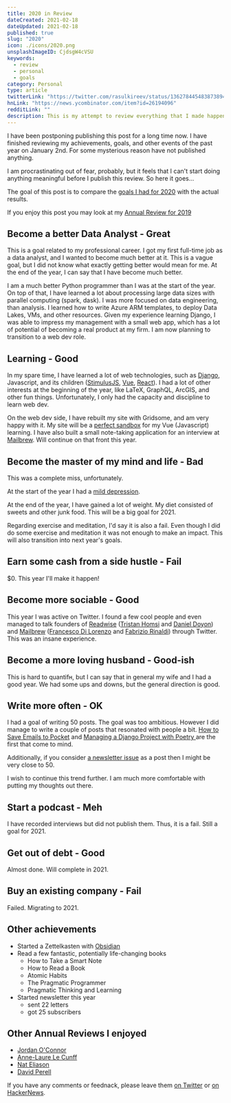 ```yaml
---
title: 2020 in Review
dateCreated: 2021-02-18
dateUpdated: 2021-02-18
published: true
slug: "2020"
icon: ./icons/2020.png
unsplashImageID: CjdsgW4cVSU
keywords:
  - review
  - personal
  - goals
category: Personal
type: article
twitterLink: "https://twitter.com/rasulkireev/status/1362784454838738946"
hnLink: "https://news.ycombinator.com/item?id=26194096"
redditLink: ""
description: This is my attempt to review everything that I made happen, and that happened to me in 2020. It is crucial to remind yourself of the things you regularly did. Writing this post was very gratifying.
---
```



I have been postponing publishing this post for a long time now. I have finished reviewing my achievements, goals, and other events of the past year on January 2nd. For some mysterious reason have not published anything.

I am procrastinating out of fear, probably, but it feels that I can't start doing anything meaningful before I publish this review. So here it goes...

The goal of this post is to compare the [goals I had for 2020](https://rasulkireev.com/2020-goals/) with the actual results.

If you enjoy this post you may look at my [Annual Review for 2019](https://rasulkireev.com/2019-in-review/)

## Become a better Data Analyst - Great

This is a goal related to my professional career. I got my first full-time job as a data analyst, and I wanted to become much better at it. This is a vague goal, but I did not know what exactly getting better would mean for me. At the end of the year, I can say that I have become much better.

I am a much better Python programmer than I was at the start of the year. On top of that, I have learned a lot about processing large data sizes with parallel computing (spark, dask). I was more focused on data engineering, than analysis. I learned how to write Azure ARM templates, to deploy Data Lakes, VMs, and other resources. Given my experience learning Django, I was able to impress my management with a small web app, which has a lot of potential of becoming a real product at my firm. I am now planning to transition to a web dev role.

## Learning - Good

In my spare time, I have learned a lot of web technologies, such as [Django](https://www.djangoproject.com), Javascript, and its children ([StimulusJS](https://stimulus.hotwire.dev), [Vue](https://vuejs.org), [React](https://reactjs.org)). I had a lot of other interests at the beginning of the year, like LaTeX, GraphQL, ArcGIS, and other fun things. Unfortunately, I only had the capacity and discipline to learn web dev.

On the web dev side, I have rebuilt my site with Gridsome, and am very happy with it. My site will be a [perfect sandbox](https://www.nateliason.com/blog/self-education) for my Vue (Javascript) learning. I have also built a small note-taking application for an interview at [Mailbrew](https://mailbrew.com/). Will continue on that front this year.

## Become the master of my mind and life - Bad

This was a complete miss, unfortunately.

At the start of the year I had a [mild depression](https://rasulkireev.com/dealing-with-mild-depression/).

At the end of the year, I have gained a lot of weight. My diet consisted of sweets and other junk food. This will be a big goal for 2021.

Regarding exercise and meditation, I'd say it is also a fail. Even though I did do some exercise and meditation it was not enough to make an impact. This will also transition into next year's goals.

## Earn some cash from a side hustle - Fail

$0. This year I'll make it happen!

## Become more sociable - Good

This year I was active on Twitter. I found a few cool people and even managed to talk founders of [Readwise](https://readwise.io/) ([Tristan Homsi](https://tristanh.github.io) and [Daniel Doyon](https://twitter.com/deadly_onion)) and [Mailbrew](https://mailbrew.com/) ([Francesco Di Lorenzo](https://francescodilorenzo.com) and [Fabrizio Rinaldi](https://fabriziorinaldi.com)) through Twitter. This was an insane experience.

## Become a more loving husband - Good-ish

This is hard to quantifн, but I can say that in general my wife and I had a good year. We had some ups and downs, but the general direction is good.

## Write more often - OK
I had a goal of writing 50 posts. The goal was too ambitious. However I did manage to write a couple of posts that resonated with people a bit. [How to Save Emails to Pocket](https://rasulkireev.com/emails-to-pocket/) and [Managing a Django Project with Poetry
](https://rasulkireev.com/managing-django-with-poetry/) are the first that come to mind.

Additionally, if you consider [a newsletter issue](https://rasulkireev.com/newsletter/) as a post then I might be very close to 50.

I wish to continue this trend further. I am much more comfortable with putting my thoughts out there.

##  Start a podcast - Meh

I have recorded interviews but did not publish them. Thus, it is a fail. Still a goal for 2021.

## Get out of debt - Good

Almost done. Will complete in 2021.

## Buy an existing company - Fail
Failed. Migrating to 2021.


## Other achievements

- Started a Zettelkasten with [Obsidian](https://obsidian.md)
- Read a few fantastic, potentially life-changing books
	- How to Take a Smart Note
	- How to Read a Book
	- Atomic Habits
	- The Pragmatic Programmer
	- Pragmatic Thinking and Learning
- Started newsletter this year
  - sent 22 letters
  - got 25 subscribers

## Other Annual Reviews I enjoyed

- [Jordan O'Connor](https://jdnoc.com/2020/)
- [Anne-Laure Le Cunff](https://nesslabs.com/annual-review-2020)
- [Nat Eliason](https://www.nateliason.com/blog/2020-review)
- [David Perell](https://perell.com/essay/coolest-things-i-learned-in-2020/)

If you have any comments or feednack, please leave them [on Twitter](https://twitter.com/rasulkireev/status/1362784454838738946) or [on HackerNews](https://news.ycombinator.com/item?id=26194096).
